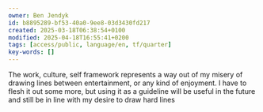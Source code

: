 ```yaml
---
owner: Ben Jendyk
id: b8895289-bf53-40a0-9ee8-03d3430fd217
created: 2025-03-18T06:38:54+0100
modified: 2025-04-18T16:55:41+0200
tags: [access/public, language/en, tf/quarter]
key-words: []
---
```


The work, culture, self framework represents a way out of my misery of drawing lines between entertainment, or any kind of enjoyment. I have to flesh it out some more, but using it as a guideline will be useful in the future and still be in line with my desire to draw hard lines